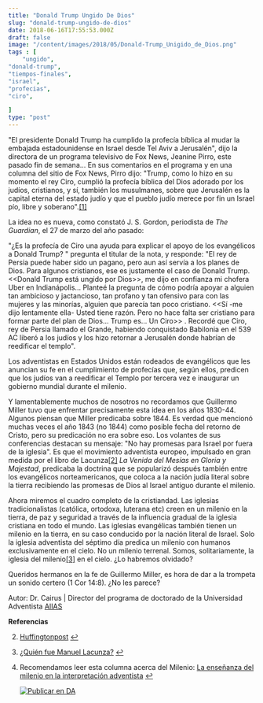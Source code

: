 ```yaml
---
title: "Donald Trump Ungido De Dios"
slug: "donald-trump-ungido-de-dios"
date: 2018-06-16T17:55:53.000Z
draft: false
image: "/content/images/2018/05/Donald-Trump_Unigido_de_Dios.png"
tags : [
    "ungido",
"donald-trump",
"tiempos-finales",
"israel",
"profecias",
"ciro",

]
type: "post"
---
```


   "El presidente Donald Trump ha cumplido la profecía bíblica al mudar la embajada estadounidense en Israel desde Tel Aviv a Jerusalén", dijo la directora de un programa televisivo de Fox News, Jeanine Pirro, este pasado fin de semana... En sus comentarios en el programa y en una columna del sitio de Fox News, Pirro dijo: "Trump, como lo hizo en su momento el rey Ciro, cumplió la profecía bíblica del Dios adorado por los judíos, cristianos, y sí, también los musulmanes, sobre que Jerusalén es la capital eterna del estado judío y que el pueblo judío merece por fin un Israel pío, libre y soberano".[[1]](#fn1)

 La idea no es nueva, como constató J. S. Gordon, periodista de *The Guardian*, el 27 de marzo del año pasado:

 "¿Es la profecía de Ciro una ayuda para explicar el apoyo de los evangélicos a Donald Trump? " pregunta el titular de la nota, y responde: "El rey de Persia puede haber sido un pagano, pero aun así servía a los planes de Dios. Para algunos cristianos, ese es justamente el caso de Donald Trump. <<Donald Trump está ungido por Dios>>, me dijo en confianza mi chofera Uber en Indianápolis... Planteé la pregunta de cómo podría apoyar a alguien tan ambicioso y jactancioso, tan profano y tan ofensivo para con las mujeres y las minorías, alguien que parecía tan poco cristiano. <<Sí -me dijo lentamente ella- Usted tiene razón. Pero no hace falta ser cristiano para formar parte del plan de Dios... Trump es... Un Ciro>> . Recordé que Ciro, rey de Persia llamado el Grande, habiendo conquistado Babilonia en el 539 AC liberó a los judíos y los hizo retornar a Jerusalén donde habrían de reedificar el templo".

 Los adventistas en Estados Unidos están rodeados de evangélicos que les anuncian su fe en el cumplimiento de profecías que, según ellos, predicen que los judíos van a reedificar el Templo por tercera vez e inaugurar un gobierno mundial durante el milenio.

 Y lamentablemente muchos de nosotros no recordamos que Guillermo Miller tuvo que enfrentar precisamente esta idea en los años 1830-44. Algunos piensan que Miller predicaba sobre 1844. Es verdad que mencionó muchas veces el año 1843 (no 1844) como posible fecha del retorno de Cristo, pero su predicación no era sobre eso. Los volantes de sus conferencias destacan su mensaje: "No hay promesas para Israel por fuera de la iglesia". Es que el movimiento adventista europeo, impulsado en gran medida por el libro de Lacunza[[2]](#fn2) *La Venida del Mesías en Gloria y Majestad*, predicaba la doctrina que se popularizó después también entre los evangélicos norteamericanos, que coloca a la nación judía literal sobre la tierra recibiendo las promesas de Dios al Israel antiguo durante el milenio.

 Ahora miremos el cuadro completo de la cristiandad. Las iglesias tradicionalistas (católica, ortodoxa, luterana etc) creen en un milenio en la tierra, de paz y seguridad a través de la influencia gradual de la iglesia cristiana en todo el mundo. Las iglesias evangélicas también tienen un milenio en la tierra, en su caso conducido por la nación literal de Israel. Solo la iglesia adventista del séptimo día predica un milenio con humanos exclusivamente en el cielo. No un milenio terrenal. Somos, solitariamente, la iglesia del milenio[[3]](#fn3) en el cielo. ¿Lo habremos olvidado?

 Queridos hermanos en la fe de Guillermo Miller, es hora de dar a la trompeta un sonido certero (1 Cor 14:8). ¿No les parece?

 Autor: Dr. Cairus | Director del programa de doctorado de la Universidad Adventista [AIIAS](https://www.aiias.edu/en/)

 **Referencias**

   
 2. [Huffingtonpost](https://www.huffingtonpost.com/entry/jeanine-pirro-trump-biblical-jerusalem_us_5af92283e4b032b10bfbf607) [↩︎](#fnref1)

 
 4. [¿Quién fue Manuel Lacunza?](https://es.wikipedia.org/wiki/Manuel_Lacunza) [↩︎](#fnref2)

 
 6. Recomendamos leer esta columna acerca del Milenio: [La enseñanza del milenio en la interpretación adventista](/la-ensenanza-del-milenio-en-la-interpretacion-adventista/) [↩︎](#fnref3)

 
 
     [![Publicar en DA](/content/images/2020/06/Publicar_DA.png)](/quieres-publicar-en-da/) 